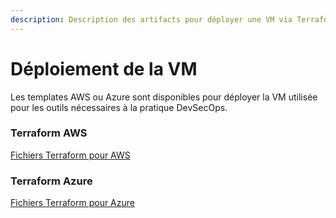 ```yaml
---
description: Description des artifacts pour déployer une VM via Terraform
---
```


# Déploiement de la VM

Les templates AWS ou Azure sont disponibles pour déployer la VM utilisée pour les outils nécessaires à la pratique DevSecOps.

### Terraform AWS

[Fichiers Terraform pour AWS](../terraform/aws/)

### Terraform Azure

[Fichiers Terraform pour Azure](../terraform/azure/)
